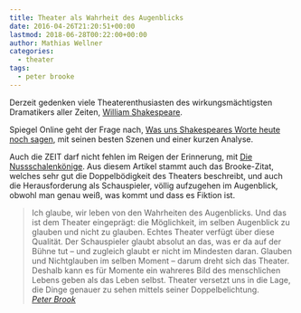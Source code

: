 ```yaml
---
title: Theater als Wahrheit des Augenblicks
date: 2016-04-26T21:20:51+00:00
lastmod: 2018-06-28T00:22:00+00:00
author: Mathias Wellner
categories:
  - theater
tags:
  - peter brooke
---
```

Derzeit gedenken viele Theaterenthusiasten des wirkungsmächtigsten Dramatikers aller Zeiten, [William Shakespeare](https://de.wikipedia.org/wiki/William_Shakespeare). 

Spiegel Online geht der Frage nach, [Was uns Shakespeares Worte heute noch sagen](http://www.spiegel.de/kultur/literatur/william-shakespeare-zum-400-todestag-die-besten-szenen-a-1088735.html), mit seinen besten Szenen und einer kurzen Analyse. 

Auch die ZEIT darf nicht fehlen im Reigen der Erinnerung, mit [Die Nussschalenkönige](http://www.zeit.de/2016/18/theater-shakespeare-inszenierungen-400-todestag). Aus diesem Artikel stammt auch das Brooke-Zitat, welches sehr gut die Doppelbödigkeit des Theaters beschreibt, und auch die Herausforderung als Schauspieler, völlig aufzugehen im Augenblick, obwohl man genau weiß, was kommt und dass es Fiktion ist. 

<blockquote class="blockquote">
Ich glaube, wir leben von den Wahrheiten des Augenblicks. Und das ist dem Theater eingeprägt: die Möglichkeit, im selben Augenblick zu glauben und nicht zu glauben. Echtes Theater verfügt über diese Qualität. Der Schauspieler glaubt absolut an das, was er da auf der Bühne tut – und zugleich glaubt er nicht im Mindesten daran. Glauben und Nichtglauben im selben Moment – darum dreht sich das Theater. Deshalb kann es für Momente ein wahreres Bild des menschlichen Lebens geben als das Leben selbst. Theater versetzt uns in die Lage, die Dinge genauer zu sehen mittels seiner Doppelbelichtung.
<footer class="blockquote-footer"><cite><a href="https://de.wikipedia.org/wiki/Peter_Brook" title="Peter Brook" target="_blank">Peter Brook</a></cite></footer>
</blockquote>